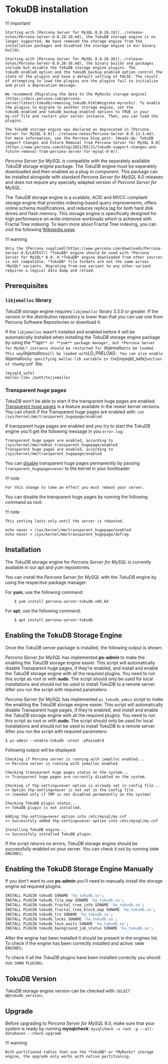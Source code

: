 # TokuDB installation

!!! important

    Starting with [Percona Server for MySQL 8.0.28-19](../release-notes/Percona-Server-8.0.28-19.md), the TokuDB storage engine is no longer supported. We have removed the storage engine from the installation packages and disabled the storage engine in our binary builds.

    Starting with [Percona Server for MySQL 8.0.26-16](../release-notes/Percona-Server-8.0.26-16.md), the binary builds and packages include but disable the TokuDB storage engine plugins. The tokudb_enabled option and the tokudb_backup_enabled option control the state of the plugins and have a default setting of FALSE. The result of attempting to load the plugins are the plugins fail to initialize and print a deprecation message.

    We recommend [Migrating the data to the MyRocks storage engine](https://docs.percona.com/percona-server/latest/tokudb/removing_tokudb.html#migrate-myrocks). To enable the plugins to migrate to another storage engine, set the tokudb_enabled and tokudb_backup_enabled options to TRUE in your my.cnf file and restart your server instance. Then, you can load the plugins.

    The TokuDB storage engine was declared as deprecated in [Percona Server for MySQL 8.0](../release-notes/Percona-Server-8.0.13-3.md). For more information, see the Percona blog post: [Heads-Up: TokuDB Support Changes and Future Removal from Percona Server for MySQL 8.0](https://www.percona.com/blog/2021/05/21/tokudb-support-changes-and-future-removal-from-percona-server-for-mysql-8-0/).

*Percona Server for MySQL* is compatible with the separately available *TokuDB* storage
engine package. The *TokuDB* engine must be separately downloaded and then
enabled as a plug-in component. This package can be installed alongside with
standard *Percona Server for MySQL* 8.0 releases and does not require any specially
adapted version of *Percona Server for MySQL*.

The *TokuDB* storage engine is a scalable, ACID and MVCC compliant storage
engine that provides indexing-based query improvements, offers online schema
modifications, and reduces replica lag for both hard disk drives and flash
memory. This storage engine is specifically designed for high performance on
write-intensive workloads which is achieved with Fractal Tree indexing. To learn
more about Fractal Tree indexing, you can visit the following [Wikipedia page](https://en.wikipedia.org/wiki/Fractal_tree_index).

!!! warning

    Only the [Percona supplied](https://www.percona.com/downloads/Percona-Server-8.0/LATEST/) *TokuDB* engine should be used with *Percona Server for MySQL* 8.0. A *TokuDB* engine downloaded from other sources is not compatible. *TokuDB* file formats are not the same across *MySQL* variants. Migrating from one variant to any other variant requires a logical data dump and reload.

## Prerequisites

### `libjemalloc` library

*TokuDB* storage engine requires `libjemalloc` library 3.3.0 or
greater. If the version in the distribution repository is lower than
that you can use one from Percona Software Repositories or download it.

If the `libjemalloc` wasn’t installed and enabled before it will be
automatically installed when installing the *TokuDB* storage engine
package by using the **apt`** or **yum** package
manager, but *Percona Server for MySQL* instance should be restarted for
`libjemalloc` to be loaded. This way `libjemalloc` will be loaded
with `LD_PRELOAD`. You can also enable `libjemalloc` by specifying
malloc-lib variable in the `[mysqld_safe]` section of
the `my.cnf` file:

```text
[mysqld_safe]
malloc-lib= /path/to/jemalloc
```

### Transparent huge pages

*TokuDB* won’t be able to start if the transparent huge pages are
enabled. [Transparent huge pages](https://access.redhat.com/site/documentation/en-US/Red_Hat_Enterprise_Linux/6/html/Performance_Tuning_Guide/s-memory-transhuge.html)
is a feature available in the newer kernel versions. You can check if
the Transparent huge pages are enabled with: `cat /sys/kernel/mm/transparent_hugepage/enabled`

If transparent huge pages are enabled and you try to start the TokuDB
engine you’ll get the following message in you `error.log`:

```text
Transparent huge pages are enabled, according to /sys/kernel/mm/redhat_transparent_hugepage/enabled
Transparent huge pages are enabled, according to /sys/kernel/mm/transparent_hugepage/enabled
```

You can [disable](https://access.redhat.com/solutions/46111)
transparent huge pages permanently by passing
`transparent_hugepage=never` to the kernel in your bootloader


!!! note

    For this change to take an effect you must reboot your server.

You can disable the transparent huge pages by running the following
command as root.
    
!!! note

    This setting lasts only until the server is rebooted.

```shell
echo never > /sys/kernel/mm/transparent_hugepage/enabled
echo never > /sys/kernel/mm/transparent_hugepage/defrag
```

## Installation

The *TokuDB* storage engine for *Percona Server for MySQL* is currently
available in our apt and yum repositories.

You can install the *Percona Server for MySQL* with the *TokuDB* engine by using the respective package manager:

For **yum**, use the following command:

```shell
    $ yum install percona-server-tokudb.x86_64
```

For **apt**, use the following command:

```shell
    $ apt install percona-server-tokudb
```

## Enabling the TokuDB Storage Engine

Once the *TokuDB* server package is installed, the following output is shown:

*Percona Server for MySQL* has implemented **ps-admin** to make the enabling the
*TokuDB* storage engine easier. This script will automatically disable
Transparent huge pages, if they’re enabled, and install and enable the
*TokuDB* storage engine with all the required plugins. You need to run
this script as root or with **sudo**. The script should only
be used for local installations and should not be used to install
TokuDB to a remote server. After you run the script
with required parameters:

*Percona Server for MySQL* has implemented `ps_tokudb_admin` script to make the enabling the *TokuDB* storage engine easier. This script will automatically disable Transparent huge pages, if they’re enabled, and install and enable the *TokuDB* storage engine with all the required plugins. You need to run this script as root or with **sudo**. The script should only be used for local installations and should not be used to install TokuDB to a remote server. After you run the script with required parameters:

```shell
$ ps-admin --enable-tokudb -uroot -pPassw0rd
```

Following output will be displayed:

```text
Checking if Percona server is running with jemalloc enabled...
>> Percona server is running with jemalloc enabled.

Checking transparent huge pages status on the system...
>> Transparent huge pages are currently disabled on the system.

Checking if thp-setting=never option is already set in config file...
>> Option thp-setting=never is not set in the config file.
>> (needed only if THP is not disabled permanently on the system)

Checking TokuDB plugin status...
>> TokuDB plugin is not installed.

Adding thp-setting=never option into /etc/mysql/my.cnf
>> Successfuly added thp-setting=never option into /etc/mysql/my.cnf

Installing TokuDB engine...
>> Successfuly installed TokuDB plugin.
```

If the script returns no errors, *TokuDB* storage engine should be successfully enabled on your server. You can check it out by running `SHOW ENGINES;`

## Enabling the TokuDB Storage Engine Manually

If you don’t want to use **ps-admin** you’ll need to manually install
the storage engine ad required plugins.

```sql
INSTALL PLUGIN tokudb SONAME 'ha_tokudb.so';
INSTALL PLUGIN tokudb_file_map SONAME 'ha_tokudb.so';
INSTALL PLUGIN tokudb_fractal_tree_info SONAME 'ha_tokudb.so';
INSTALL PLUGIN tokudb_fractal_tree_block_map SONAME 'ha_tokudb.so';
INSTALL PLUGIN tokudb_trx SONAME 'ha_tokudb.so';
INSTALL PLUGIN tokudb_locks SONAME 'ha_tokudb.so';
INSTALL PLUGIN tokudb_lock_waits SONAME 'ha_tokudb.so';
INSTALL PLUGIN tokudb_background_job_status SONAME 'ha_tokudb.so';
```

After the engine has been installed it should be present in the
engines list. To check if the engine has been correctly installed and
active: `SHOW ENGINES;`

To check if all the *TokuDB* plugins have been installed correctly you should run: `SHOW PLUGINS;`

## TokuDB Version

*TokuDB* storage engine version can be checked with: `SELECT @@tokudb_version;`

## Upgrade

Before upgrading to *Percona Server for MySQL* 8.0, make sure that your system is ready by
running **mysqlcheck**: `mysqlcheck -u root -p --all-databases
--check-upgrade`

!!! warning

    With partitioned tables that use the *TokuDB* or *MyRocks* storage engine, the upgrade only works with native partitioning.

